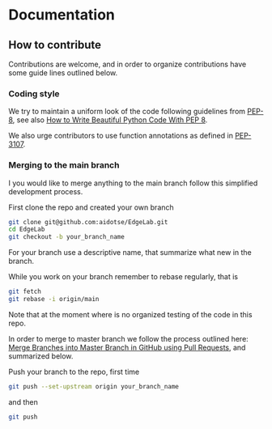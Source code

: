 # Documentation

## How to contribute

Contributions are welcome, and in order to organize contributions have some guide lines outlined below.  

### Coding style
We try to maintain a uniform look of the code following guidelines from [PEP-8](https://www.python.org/dev/peps/pep-0008/), see also [How to Write Beautiful Python Code With PEP 8](https://realpython.com/python-pep8/).

We also urge contributors to use function annotations as defined in [PEP-3107](https://www.python.org/dev/peps/pep-3107/).

### Merging to the main branch 
I you would like to merge anything to the main branch follow this simplified development process.
 
First clone the repo and created your own branch
````bash
git clone git@github.com:aidotse/EdgeLab.git
cd EdgeLab
git checkout -b your_branch_name
````
For your branch use a descriptive name, that summarize what new in the branch. 

While you work on your branch remember to rebase regularly, that is 
````bash
git fetch
git rebase -i origin/main
````

Note that at the moment where is no organized testing of the code in this repo. 

In order to merge to master branch we follow the process outlined here: [Merge Branches into Master Branch in GitHub using Pull Requests](https://developers.sap.com/tutorials/webide-github-merge-pull-request.html), and summarized below.

Push your branch to the repo, first time
````bash
git push --set-upstream origin your_branch_name
````
and then 
````bash
git push
````










